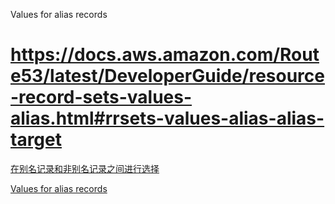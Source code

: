 Values for alias records


# https://docs.aws.amazon.com/Route53/latest/DeveloperGuide/resource-record-sets-values-alias.html#rrsets-values-alias-alias-target



[在别名记录和非别名记录之间进行选择](https://docs.aws.amazon.com/zh_cn/Route53/latest/DeveloperGuide/resource-record-sets-choosing-alias-non-alias.html)

[Values for alias records](https://docs.aws.amazon.com/Route53/latest/DeveloperGuide/resource-record-sets-values-alias.html#rrsets-values-alias-alias-target)
